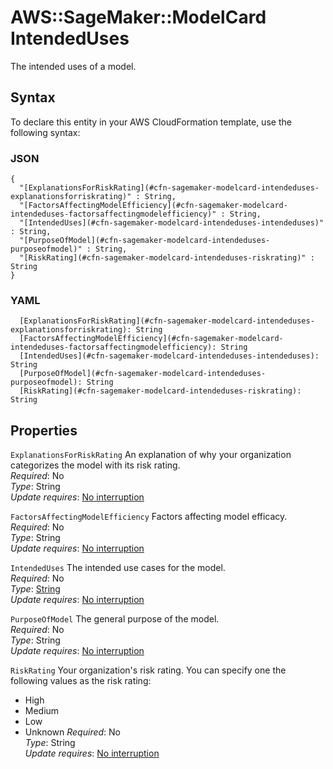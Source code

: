 # AWS::SageMaker::ModelCard IntendedUses<a name="aws-properties-sagemaker-modelcard-intendeduses"></a>

The intended uses of a model\.

## Syntax<a name="aws-properties-sagemaker-modelcard-intendeduses-syntax"></a>

To declare this entity in your AWS CloudFormation template, use the following syntax:

### JSON<a name="aws-properties-sagemaker-modelcard-intendeduses-syntax.json"></a>

```
{
  "[ExplanationsForRiskRating](#cfn-sagemaker-modelcard-intendeduses-explanationsforriskrating)" : String,
  "[FactorsAffectingModelEfficiency](#cfn-sagemaker-modelcard-intendeduses-factorsaffectingmodelefficiency)" : String,
  "[IntendedUses](#cfn-sagemaker-modelcard-intendeduses-intendeduses)" : String,
  "[PurposeOfModel](#cfn-sagemaker-modelcard-intendeduses-purposeofmodel)" : String,
  "[RiskRating](#cfn-sagemaker-modelcard-intendeduses-riskrating)" : String
}
```

### YAML<a name="aws-properties-sagemaker-modelcard-intendeduses-syntax.yaml"></a>

```
  [ExplanationsForRiskRating](#cfn-sagemaker-modelcard-intendeduses-explanationsforriskrating): String
  [FactorsAffectingModelEfficiency](#cfn-sagemaker-modelcard-intendeduses-factorsaffectingmodelefficiency): String
  [IntendedUses](#cfn-sagemaker-modelcard-intendeduses-intendeduses): String
  [PurposeOfModel](#cfn-sagemaker-modelcard-intendeduses-purposeofmodel): String
  [RiskRating](#cfn-sagemaker-modelcard-intendeduses-riskrating): String
```

## Properties<a name="aws-properties-sagemaker-modelcard-intendeduses-properties"></a>

`ExplanationsForRiskRating` <a name="cfn-sagemaker-modelcard-intendeduses-explanationsforriskrating"></a>
An explanation of why your organization categorizes the model with its risk rating\.  
_Required_: No  
_Type_: String  
_Update requires_: [No interruption](https://docs.aws.amazon.com/AWSCloudFormation/latest/UserGuide/using-cfn-updating-stacks-update-behaviors.html#update-no-interrupt)

`FactorsAffectingModelEfficiency` <a name="cfn-sagemaker-modelcard-intendeduses-factorsaffectingmodelefficiency"></a>
Factors affecting model efficacy\.  
_Required_: No  
_Type_: String  
_Update requires_: [No interruption](https://docs.aws.amazon.com/AWSCloudFormation/latest/UserGuide/using-cfn-updating-stacks-update-behaviors.html#update-no-interrupt)

`IntendedUses` <a name="cfn-sagemaker-modelcard-intendeduses-intendeduses"></a>
The intended use cases for the model\.  
_Required_: No  
_Type_: [String](#aws-properties-sagemaker-modelcard-intendeduses)  
_Update requires_: [No interruption](https://docs.aws.amazon.com/AWSCloudFormation/latest/UserGuide/using-cfn-updating-stacks-update-behaviors.html#update-no-interrupt)

`PurposeOfModel` <a name="cfn-sagemaker-modelcard-intendeduses-purposeofmodel"></a>
The general purpose of the model\.  
_Required_: No  
_Type_: String  
_Update requires_: [No interruption](https://docs.aws.amazon.com/AWSCloudFormation/latest/UserGuide/using-cfn-updating-stacks-update-behaviors.html#update-no-interrupt)

`RiskRating` <a name="cfn-sagemaker-modelcard-intendeduses-riskrating"></a>
Your organization's risk rating\. You can specify one the following values as the risk rating:

- High
- Medium
- Low
- Unknown
  _Required_: No  
  _Type_: String  
  _Update requires_: [No interruption](https://docs.aws.amazon.com/AWSCloudFormation/latest/UserGuide/using-cfn-updating-stacks-update-behaviors.html#update-no-interrupt)
